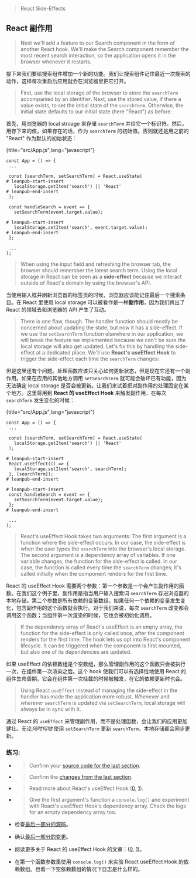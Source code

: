 > React Side-Effects

## React 副作用

>  Next we'll add a feature to our Search component in the form of another React hook. We'll make the Search component remember the most recent search interaction, so the application opens it in the browser whenever it restarts.

接下来我们要给搜索组件增加一个新的功能。我们让搜索组件记住最近一次搜索的动作，这样每次重启后应用就会在浏览器里把它打开。

> First, use the local storage of the browser to store the `searchTerm` accompanied by an identifier. Next, use the stored value, if there a value exists, to set the initial state of the `searchTerm`. Otherwise, the initial state defaults to our initial state (here "React") as before:

首先，用浏览器的 local stroage 来存储 `searchTerm` 并给它一个标识符。然后，用存下来的值，如果存在的话，作为 `searchTerm` 的初始值。否则就还是用之前的 "React" 作为默认的初始状态：

{title="src/App.js",lang="javascript"}
~~~~~~~
const App = () => {
 ...

 const [searchTerm, setSearchTerm] = React.useState(
# leanpub-start-insert
   localStorage.getItem('search') || 'React'
# leanpub-end-insert
 );

 const handleSearch = event => {
   setSearchTerm(event.target.value);

# leanpub-start-insert
   localStorage.setItem('search', event.target.value);
# leanpub-end-insert
 };

 ...
);
~~~~~~~

> When using the input field and refreshing the browser tab, the browser should remember the latest search term. Using the local storage in React can be seen as a **side-effect** because we interact outside of React's domain by using the browser's API.

当使用输入框并刷新浏览器的标签页的时候，浏览器应该能记住最后一个搜索条目。在 React 里使用 local storage 可以被看作是一种**副作用**，因为我们跨出了 React 的领域去和浏览器的 API 产生了互动。

> There is one flaw, though. The handler function should mostly be concerned about updating the state, but now it has a side-effect. If we use the `setSearchTerm` function elsewhere in our application, we will break the feature we implemented because we can't be sure the local storage will also get updated. Let's fix this by handling the side-effect at a dedicated place. We'll use **React's useEffect Hook** to trigger the side-effect each time the `searchTerm` changes:

但是这里还有个问题。处理函数应该只关心如何更新状态，但是现在它还有一个副作用。如果在应用的其他地方调用 `setSearchTerm` 就可能会破坏已有功能，因为无法确定 local storage 是否会被更新。让我们来试着把对副作用的处理固定在某个地方。这里将用到 **React 的 useEffect Hook** 来触发副作用，在每次 `searchTerm` 发生变化的时候：

{title="src/App.js",lang="javascript"}
~~~~~~~
const App = () => {
 ...

 const [searchTerm, setSearchTerm] = React.useState(
   localStorage.getItem('search') || 'React'
 );

# leanpub-start-insert
 React.useEffect(() => {
   localStorage.setItem('search', searchTerm);
 }, [searchTerm]);
# leanpub-end-insert

# leanpub-start-insert
 const handleSearch = event => {
   setSearchTerm(event.target.value);
 };
# leanpub-end-insert

 ...
);
~~~~~~~

> React's useEffect Hook takes two arguments: The first argument is a function where the side-effect occurs. In our case, the side-effect is when the user types the `searchTerm` into the browser's local storage. The second argument is a dependency array of variables. If one variable changes, the function for the side-effect is called. In our case, the function is called every time the `searchTerm` changes; it's called initially when the component renders for the first time.

React 的 useEffect Hook 需要两个参数：第一个参数是一个会产生副作用的函数。在我们这个例子里，副作用是指当用户输入搜索词 `searchTerm` 存进浏览器的本地存储。第二个参数是所有依赖的变量数组。如果任何一个依赖的变量发生变化，包含副作用的这个函数就会执行。对于我们来说，每次 `searchTerm` 改变都会调用这个函数；当组件第一次渲染的时候，它也会被初始化调用。

> If the dependency array of React's useEffect is an empty array, the function for the side-effect is only called once, after the component renders for the first time. The hook lets us opt into React's component lifecycle. It can be triggered when the component is first mounted, but also one of its dependencies are updated.

如果 useEffect 的依赖数组是个空数组，那么管理副作用的这个函数只会被执行一次，在组件第一次渲染之后。这个 hook 使我们可以有选择性地使用 React 的组件生命周期。它会在组件第一次挂载的时候被触发，在它的依赖更新时也会。

> Using React `useEffect` instead of managing the side-effect in the handler has made the application more robust. *Whenever* and *wherever* `searchTerm` is updated via `setSearchTerm`, local storage will always be in sync with it.

通过 React 的 `useEffect` 来管理副作用，而不是处理函数，会让我们的应用更加健壮。无论*何时何地* 使用 `setSearchTerm` 更新 `searchTerm`，本地存储都会同步更新。



### 练习:

* > Confirm your [source code for the last section](https://codesandbox.io/s/github/the-road-to-learn-react/hacker-stories/tree/hs/React-Side-Effects).

 * > Confirm the [changes from the last section](https://github.com/the-road-to-learn-react/hacker-stories/compare/hs/Props-Handling...hs/React-Side-Effects?expand=1).

* > Read more about React's useEffect Hook ([0](https://reactjs.org/docs/hooks-effect.html), [1](https://reactjs.org/docs/hooks-reference.html#useeffect)).

* > Give the first argument's function a `console.log()` and experiment with React's useEffect Hook's dependency array. Check the logs for an empty dependency array too.



* 检查[最后一部分的源码](https://codesandbox.io/s/github/the-road-to-learn-react/hacker-stories/tree/hs/React-Side-Effects)。
* 确认[最后一部分的变更](https://github.com/the-road-to-learn-react/hacker-stories/compare/hs/Props-Handling...hs/React-Side-Effects?expand=1)。
* 阅读更多关于 React 的 useEffect Hook 的文章：([0](https://reactjs.org/docs/hooks-effect.html), [1](https://reactjs.org/docs/hooks-reference.html#useeffect))。
* 在第一个函数参数里使用 `console.log()` 来实验 React useEffect Hook 的依赖数组。也看一下空依赖数组的情况下日志是什么样的。

